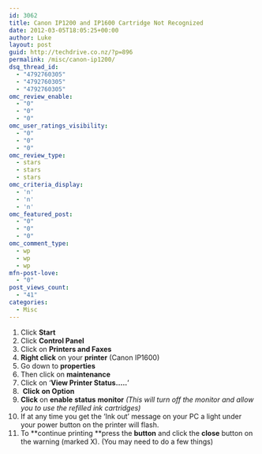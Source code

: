 ```yaml
---
id: 3062
title: Canon IP1200 and IP1600 Cartridge Not Recognized
date: 2012-03-05T18:05:25+00:00
author: Luke
layout: post
guid: http://techdrive.co.nz/?p=896
permalink: /misc/canon-ip1200/
dsq_thread_id:
  - "4792760305"
  - "4792760305"
  - "4792760305"
omc_review_enable:
  - "0"
  - "0"
  - "0"
omc_user_ratings_visibility:
  - "0"
  - "0"
  - "0"
omc_review_type:
  - stars
  - stars
  - stars
omc_criteria_display:
  - 'n'
  - 'n'
  - 'n'
omc_featured_post:
  - "0"
  - "0"
  - "0"
omc_comment_type:
  - wp
  - wp
  - wp
mfn-post-love:
  - "0"
post_views_count:
  - "41"
categories:
  - Misc
---
```

  1. Click **Start**
  2. Click **Control Panel**
  3. Click on **Printers and Faxes**
  4. **Right click** on your **printer** (Canon IP1600)
  5. Go down to **properties**
  6. Then click on **maintenance**
  7. Click on ‘**View Printer Status…..**’
  8.  **Click** **on Option**
  9. **Click** on **enable** **status** **monitor** _(This will turn off the monitor and allow you to use the refilled ink cartridges)_
 10. If at any time you get the ‘Ink out’ message on your PC a light under your power button on the printer will flash.
 11. To **continue printing **press the **button** and click the **close** button on the warning (marked X). (You may need to do a few things)

&nbsp;

&nbsp;